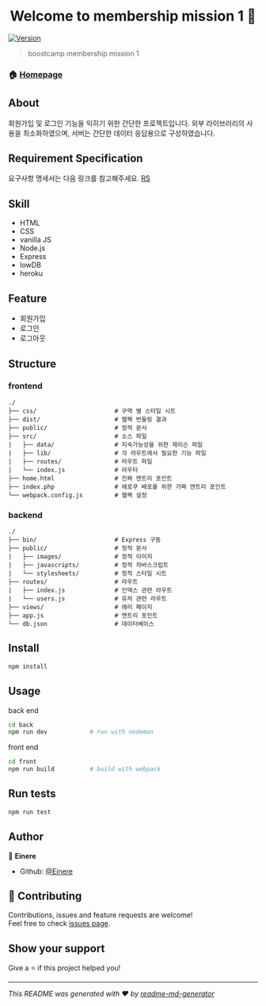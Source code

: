 <h1 align="center">Welcome to membership mission 1 👋</h1>
<p>
  <a href="https://www.npmjs.com/package/front">
    <img alt="Version" src="https://img.shields.io/npm/v/front.svg">
  </a>
</p>

> boostcamp membership mission 1

### 🏠 [Homepage](https://boostcamp-membership.herokuapp.com)

## About
회원가입 및 로그인 기능을 익히기 위한 간단한 프로젝트입니다.
외부 라이브러리의 사용을 최소화하였으며, 서버는 간단한 데이터 응답용으로 구성하였습니다.

## Requirement Specification
요구사항 명세서는 다음 링크를 참고해주세요.
[RS](./RS.md)

## Skill
- HTML
- CSS
- vanilla JS
- Node.js
- Express
- lowDB
- heroku

## Feature
- 회원가입
- 로그인
- 로그아웃

## Structure
### frontend
```
./
├── css/                      # 구역 별 스타일 시트
├── dist/                     # 웹팩 번들링 결과
├── public/                   # 정적 문서
├── src/                      # 소스 파일
|   ├── data/                 # 지속가능성을 위한 제이슨 파일
|   ├── lib/                  # 각 라우트에서 필요한 기능 파일
|   ├── routes/               # 라우트 파일
|   └── index.js              # 라우터
├── home.html                 # 진짜 엔트리 포인트
├── index.php                 # 헤로쿠 배포를 위한 가짜 엔트리 포인트
└── webpack.config.js         # 웹팩 설정
```
### backend
```
./
├── bin/                      # Express 구동
├── public/                   # 정적 문서
|   ├── images/               # 정적 이미지
|   ├── javascripts/          # 정적 자바스크립트
|   └── stylesheets/          # 정적 스타일 시트
├── routes/                   # 라우트
|   ├── index.js              # 인덱스 관련 라우트
|   └── users.js              # 유저 관련 라우트
├── views/                    # 에러 페이지
├── app.js                    # 엔트리 포인트
└── db.json                   # 데이터베이스
```



## Install
```sh
npm install
```

## Usage

back end
```sh
cd back
npm run dev            # run with nodemon
```

front end
```sh
cd front
npm run build          # build with webpack
```

## Run tests

```sh
npm run test
```

## Author

👤 **Einere**

* Github: [@Einere](https://github.com/Einere)

## 🤝 Contributing

Contributions, issues and feature requests are welcome!<br />Feel free to check [issues page](https://github.com/Einere/membership-login/issues).

## Show your support

Give a ⭐️ if this project helped you!

***
_This README was generated with ❤️ by [readme-md-generator](https://github.com/kefranabg/readme-md-generator)_
